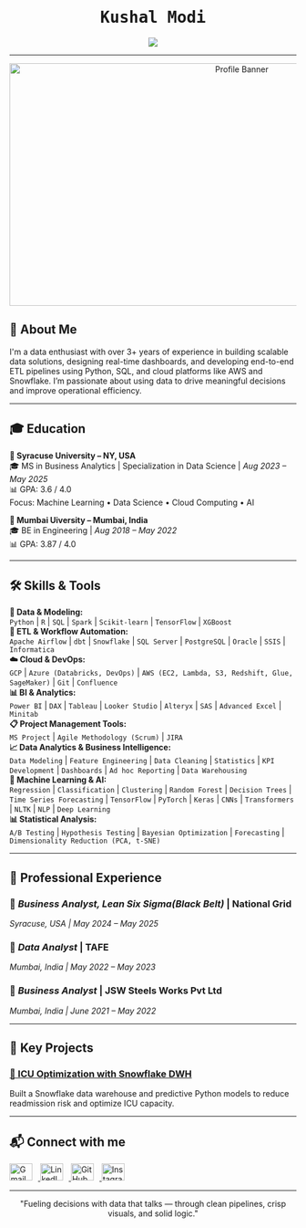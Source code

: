 <h1 align="center" style="font-family: 'Fira Code', monospace;"><b>Kushal Modi</b></h1>


<p align="center">
  <img src="https://readme-typing-svg.herokuapp.com?font=Fira+Code&weight=600&size=22&duration=3000&pause=500&color=FF7F50&center=true&vCenter=true&width=950&height=60&lines=Hi+I'm+Kushal+Modi!;You+can+even+call+me+Khush😉;Data+%26+Business+Intelligence+Analyst+with+2%2B+Years+of+Experience;From+Raw+Data+to+Real+Impact+%F0%9F%9A%80;Building+Scalable+Pipelines+%7C+Powering+Interactive+Dashboards;Leveraging+Data+for+Actionable+Outcomes" />
</p>

---
<p align="center">
<img src="https://media.giphy.com/media/LaVp0AyqR5bGsC5Cbm/giphy.gif?cid=790b7611ht7h3pms3rsejedvtx13k5w3d4qrabw1s7eqjdq2&ep=v1_gifs_search&rid=giphy.gif&ct=g" width="800" height="425" alt="Profile Banner">


## 👋 About Me

I'm a data enthusiast with over 3+ years of experience in building scalable data solutions, designing real-time dashboards, and developing end-to-end ETL pipelines using Python, SQL, and cloud platforms like AWS and Snowflake. I’m passionate about using data to drive meaningful decisions and improve operational efficiency.

---

## 🎓 Education

**📍 Syracuse University – NY, USA**  
🎓 MS in Business Analytics | Specialization in Data Science | *Aug 2023 – May 2025*  
📊 GPA: 3.6 / 4.0  
Focus: Machine Learning • Data Science • Cloud Computing • AI  

**📍 Mumbai Uiversity – Mumbai, India**  
🎓 BE in Engineering | *Aug 2018 – May 2022*  
📊 GPA: 3.87 / 4.0  

---

## 🛠️ Skills & Tools

**🧮 Data & Modeling:**  
`Python` | `R` | `SQL` | `Spark` | `Scikit-learn` | `TensorFlow` | `XGBoost`  
**🔄 ETL & Workflow Automation:**  
`Apache Airflow` | `dbt` | `Snowflake` | `SQL Server` | `PostgreSQL` | `Oracle` | `SSIS` | `Informatica`  
**☁️ Cloud & DevOps:**  
`GCP` | `Azure (Databricks, DevOps)` | `AWS (EC2, Lambda, S3, Redshift, Glue, SageMaker)` | `Git` | `Confluence`  
**📊 BI & Analytics:**  
`Power BI` | `DAX` | `Tableau` | `Looker Studio` | `Alteryx` | `SAS` | `Advanced Excel` | `Minitab`  
**📋 Project Management Tools:**  
`MS Project` | `Agile Methodology (Scrum)` | `JIRA`  
**📈 Data Analytics & Business Intelligence:**  
`Data Modeling` | `Feature Engineering` | `Data Cleaning` | `Statistics` | `KPI Development` | `Dashboards` | `Ad hoc Reporting` | `Data Warehousing`  
**🤖 Machine Learning & AI:**  
`Regression` | `Classification` | `Clustering` | `Random Forest` | `Decision Trees` | `Time Series Forecasting` | `TensorFlow` | `PyTorch` | `Keras` | `CNNs` | `Transformers` | `NLTK` | `NLP` | `Deep Learning`  
**📊 Statistical Analysis:**  
`A/B Testing` | `Hypothesis Testing` | `Bayesian Optimization` | `Forecasting` | `Dimensionality Reduction (PCA, t-SNE)`




---

## 💼 Professional Experience

### 🏢 *Business Analyst, Lean Six Sigma(Black Belt)* | National Grid
*Syracuse, USA | May 2024 – May 2025*  


 

### 🏢 *Data Analyst* | TAFE 
*Mumbai, India | May 2022 – May 2023*  

 

### 🏢 *Business Analyst* | JSW Steels Works Pvt Ltd   
*Mumbai, India | June 2021 – May 2022*  


---

## 🧠 Key Projects

### [🏥 ICU Optimization with Snowflake DWH](https://github.com/khushmodi08/Optimizing-ICU-Management-with-Data-Warehousing)  
Built a Snowflake data warehouse and predictive Python models to reduce readmission risk and optimize ICU capacity.

---

## 📬 Connect with me

<p align="left">
  <a href="mailto:khushmodi08@gmail.com" target="_blank">
    <img src="https://img.icons8.com/color/48/000000/gmail--v1.png" alt="Gmail" height="30" width="40" style="margin-right:10px;" />
  </a>
  <a href="https://www.linkedin.com/in/kushalmodi08" target="_blank">
    <img src="https://raw.githubusercontent.com/rahuldkjain/github-profile-readme-generator/master/src/images/icons/Social/linked-in-alt.svg" alt="LinkedIn" height="30" width="40" style="margin-right:10px;" />
  </a>
  <a href="https://github.com/khushmodi08" target="_blank">
    <img src="https://raw.githubusercontent.com/rahuldkjain/github-profile-readme-generator/master/src/images/icons/Social/github.svg" alt="GitHub" height="30" width="40" style="margin-right:10px;" />
  </a>
  <a href="https://www.instagram.com/khushmodii/" target="_blank">
    <img src="https://raw.githubusercontent.com/rahuldkjain/github-profile-readme-generator/master/src/images/icons/Social/instagram.svg" alt="Instagram" height="30" width="40" />
  </a>
</p>

---

<p align="center"> 
 "Fueling decisions with data that talks — through clean pipelines, crisp visuals, and solid logic."  
</p>
